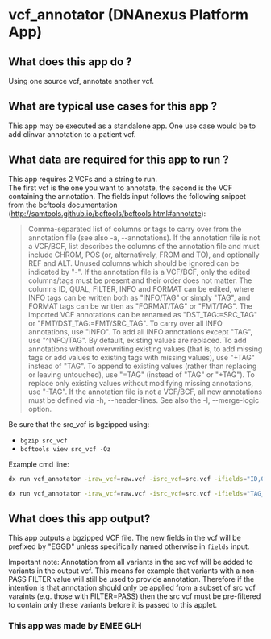 <!-- dx-header -->
# vcf_annotator (DNAnexus Platform App)

## What does this app do ?

Using one source vcf, annotate another vcf.

## What are typical use cases for this app ?

This app may be executed as a standalone app. One use case would be to add clinvar annotation to a patient vcf.

## What data are required for this app to run ?

This app requires 2 VCFs and a string to run.  
The first vcf is the one you want to annotate, the second is the VCF containing the annotation. The fields input follows the following snippet from the bcftools documentation (http://samtools.github.io/bcftools/bcftools.html#annotate):

> Comma-separated list of columns or tags to carry over from the annotation file (see also -a, --annotations). If the annotation file is not a VCF/BCF, list describes the columns of the annotation file and must include CHROM, POS (or, alternatively, FROM and TO), and optionally REF and ALT. Unused columns which should be ignored can be indicated by "-". If the annotation file is a VCF/BCF, only the edited columns/tags must be present and their order does not matter. The columns ID, QUAL, FILTER, INFO and FORMAT can be edited, where INFO tags can be written both as "INFO/TAG" or simply "TAG", and FORMAT tags can be written as "FORMAT/TAG" or "FMT/TAG". The imported VCF annotations can be renamed as "DST_TAG:=SRC_TAG" or "FMT/DST_TAG:=FMT/SRC_TAG". To carry over all INFO annotations, use "INFO". To add all INFO annotations except "TAG", use "^INFO/TAG". By default, existing values are replaced. To add annotations without overwriting existing values (that is, to add missing tags or add values to existing tags with missing values), use "+TAG" instead of "TAG". To append to existing values (rather than replacing or leaving untouched), use "=TAG" (instead of "TAG" or "+TAG"). To replace only existing values without modifying missing annotations, use "-TAG". If the annotation file is not a VCF/BCF, all new annotations must be defined via -h, --header-lines. See also the -l, --merge-logic option.

Be sure that the src_vcf is bgzipped using:

- `bgzip src_vcf`
- `bcftools view src_vcf -Oz`

Example cmd line:

``` bash
dx run vcf_annotator -iraw_vcf=raw.vcf -isrc_vcf=src.vcf -ifields="ID,QUAL,+TAG" -o annotated.vcf.gz

dx run vcf_annotator -iraw_vcf=raw.vcf -isrc_vcf=src.vcf -ifields="TAG_RENAMED:=TAG" -o annotated.vcf.gz
```

## What does this app output?

This app outputs a bgzipped VCF file. The new fields in the vcf will be prefixed by "EGGD" unless specifically named otherwise in `fields` input.

Important note: Annotation from all variants in the src vcf will be added to variants in the output vcf. This means for example that variants with a non-PASS FILTER value will still be used to provide annotation. Therefore if the intention is that annotation should only be applied from a subset of src vcf varaints (e.g. those with FILTER=PASS) then the src vcf must be pre-filtered to contain only these variants before it is passed to this applet.

### This app was made by EMEE GLH
